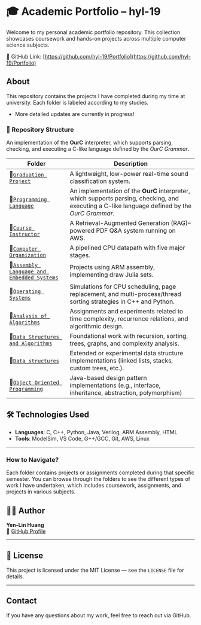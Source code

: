 # 🎓 Academic Portfolio – hyl-19

Welcome to my personal academic portfolio repository. This collection showcases coursework and hands-on projects across multiple computer science subjects.

🔗 GitHub Link: [https://github.com/hyl-19/Portfolio](https://github.com/hyl-19/Portfolio)


## About

This repository contains the projects I have completed during my time at university. Each folder is labeled according to my studies.

- More detailed updates are currently in progress!

### 📁 Repository Structure


An implementation of the **OurC** interpreter, which supports parsing, checking, and executing a C-like language defined by the *OurC Grammar*.



| Folder        | Description |
|---------------|-------------|
| 🌟[`Graduation Project`](./Graduation%20Project) | A lightweight, low-power real-time sound classification system. |
| 🌟[`Programming Language`](./Programming%20Language) | An implementation of the **OurC** interpreter, which supports parsing, checking, and executing a C-like language defined by the *OurC Grammar*. |
| 🌟[`Course Instructor`](./Course%20Instructor) | A Retrieval-Augmented Generation (RAG)–powered PDF Q&A system running on AWS. |
| 🌟[`Computer Organization`](./Computer%20Organization) | A pipelined CPU datapath with five major stages. |
| 🌟[`Assembly Language and Embedded Systems`](./Assembly%20Language%20and%20Embedded%20Systems) | Projects using ARM assembly, implementing draw Julia sets. |
| 🌟[`Operating Systems`](./Operating%20Systems) | Simulations for CPU scheduling, page replacement, and multi-process/thread sorting strategies in C++ and Python. |
| 🌟[`Analysis of Algorithms`](./Analysis%20of%20Algorithms) | Assignments and experiments related to time complexity, recurrence relations, and algorithmic design. |
| 🌟[`Data Structures and Algorithms`](./Data%20Structures%20and%20Algorithms) | Foundational work with recursion, sorting, trees, graphs, and complexity analysis. |
| 🌟[`Data structures`](./Data%20structures) | Extended or experimental data structure implementations (linked lists, stacks, custom trees, etc.). |
| 🌟[`Object Oriented Programming`](./Object%20Oriented%20Programming) | Java-based design pattern implementations (e.g., interface, inheritance, abstraction, polymorphism) |


## 🛠️ Technologies Used

- **Languages**: C, C++, Python, Java, Verilog, ARM Assembly, HTML
- **Tools**: ModelSim, VS Code, G++/GCC, Git, AWS, Linux

---
  

### How to Navigate?

Each folder contains projects or assignments completed during that specific semester. You can browse through the folders to see the different types of work I have undertaken, which includes coursework, assignments, and projects in various subjects.

## 🧑‍💻 Author

**Yen-Lin Huang**   
📧 [GitHub Profile](https://github.com/hyl-19)

---

## 📜 License

This project is licensed under the MIT License — see the `LICENSE` file for details.

---

## Contact

If you have any questions about my work, feel free to reach out via GitHub.


